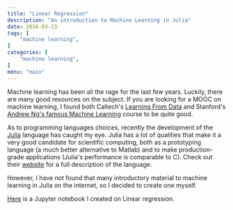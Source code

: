 ```yaml
---
title: "Linear Regression"
description: "An introduction to Machine Learning in Julia"
date: 2016-03-23
tags: [
    "machine learning",
]
categories: [
    "machine learning",
]
menu: "main"
---
```


Machine learning has been all the rage for the last few years. Luckily, there are many good resources on the subject. If you are looking for a MOOC on machine learning, I found both Caltech's [Learning From Data]( http://www.work.caltech.edu/telecourse.html) and Stanford's [Andrew Ng's famous Machine Learning](https://www.coursera.org/learn/machine-learning) course to be quite good.

As to programming languages choices, recently the development of the [Julia](https://julialang.org/) language has caught my eye. Julia has a lot of qualities that make it a very good candidate for scientific computing, both as a prototyping language (a much better alternative to Matlab) and to make production-grade applications (Julia's performance is comparable to C). Check out their [website](https://julialang.org/) for a full description of the language.

However, I have not found that many introductory material to machine learning in Julia on the internet, so I decided to create one myself.

[Here](https://nbviewer.jupyter.org/github/owayss/Intro-to-Machine-Learning-in-Julia/blob/master/LinealRegression.ipynb) is a Jupyter notebook I created on Linear regression.